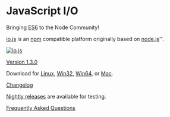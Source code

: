 # JavaScript I/O

Bringing [ES6](es6.html) to the Node Community!

[io.js](https://github.com/iojs/io.js) is an [npm](https://www.npmjs.org/) compatible platform originally based on [node.js](https://nodejs.org/)&#8482;.

[![io.js](../images/1.0.0.png)](https://iojs.org/dist/v1.3.0/)

[Version 1.3.0](https://iojs.org/dist/v1.3.0/)

Download for
[Linux](https://iojs.org/dist/v1.3.0/iojs-v1.3.0-linux-x64.tar.xz),
[Win32](https://iojs.org/dist/v1.3.0/iojs-v1.3.0-x86.msi), [Win64](https://iojs.org/dist/v1.3.0/iojs-v1.3.0-x64.msi),
or
[Mac](https://iojs.org/dist/v1.3.0/iojs-v1.3.0.pkg).


[Changelog](https://github.com/iojs/io.js/blob/v1.x/CHANGELOG.md)

[Nightly releases](https://iojs.org/download/nightly/) are available for testing.

[Frequently Asked Questions](/faq.html)
